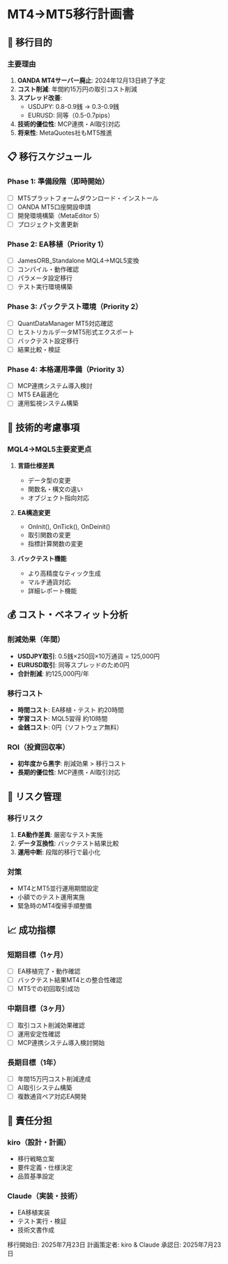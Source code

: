 # MT4→MT5移行計画書

## 🎯 移行目的

### 主要理由
1. **OANDA MT4サーバー廃止**: 2024年12月13日終了予定
2. **コスト削減**: 年間約15万円の取引コスト削減
3. **スプレッド改善**:
   - USDJPY: 0.8-0.9銭 → 0.3-0.9銭
   - EURUSD: 同等（0.5-0.7pips）
4. **技術的優位性**: MCP連携・AI取引対応
5. **将来性**: MetaQuotes社もMT5推進

## 📋 移行スケジュール

### Phase 1: 準備段階（即時開始）
- [ ] MT5プラットフォームダウンロード・インストール
- [ ] OANDA MT5口座開設申請
- [ ] 開発環境構築（MetaEditor 5）
- [ ] プロジェクト文書更新

### Phase 2: EA移植（Priority 1）
- [ ] JamesORB_Standalone MQL4→MQL5変換
- [ ] コンパイル・動作確認
- [ ] パラメータ設定移行
- [ ] テスト実行環境構築

### Phase 3: バックテスト環境（Priority 2）
- [ ] QuantDataManager MT5対応確認
- [ ] ヒストリカルデータMT5形式エクスポート
- [ ] バックテスト設定移行
- [ ] 結果比較・検証

### Phase 4: 本格運用準備（Priority 3）
- [ ] MCP連携システム導入検討
- [ ] MT5 EA最適化
- [ ] 運用監視システム構築

## 🔧 技術的考慮事項

### MQL4→MQL5主要変更点
1. **言語仕様差異**
   - データ型の変更
   - 関数名・構文の違い
   - オブジェクト指向対応

2. **EA構造変更**
   - OnInit(), OnTick(), OnDeinit()
   - 取引関数の変更
   - 指標計算関数の変更

3. **バックテスト機能**
   - より高精度なティック生成
   - マルチ通貨対応
   - 詳細レポート機能

## 💰 コスト・ベネフィット分析

### 削減効果（年間）
- **USDJPY取引**: 0.5銭×250回×10万通貨 = 125,000円
- **EURUSD取引**: 同等スプレッドのため0円
- **合計削減**: 約125,000円/年

### 移行コスト
- **時間コスト**: EA移植・テスト 約20時間
- **学習コスト**: MQL5習得 約10時間
- **金銭コスト**: 0円（ソフトウェア無料）

### ROI（投資回収率）
- **初年度から黒字**: 削減効果 > 移行コスト
- **長期的優位性**: MCP連携・AI取引対応

## 🚨 リスク管理

### 移行リスク
1. **EA動作差異**: 厳密なテスト実施
2. **データ互換性**: バックテスト結果比較
3. **運用中断**: 段階的移行で最小化

### 対策
- MT4とMT5並行運用期間設定
- 小額でのテスト運用実施
- 緊急時のMT4復帰手順整備

## 📈 成功指標

### 短期目標（1ヶ月）
- [ ] EA移植完了・動作確認
- [ ] バックテスト結果MT4との整合性確認
- [ ] MT5での初回取引成功

### 中期目標（3ヶ月）
- [ ] 取引コスト削減効果確認
- [ ] 運用安定性確認
- [ ] MCP連携システム導入検討開始

### 長期目標（1年）
- [ ] 年間15万円コスト削減達成
- [ ] AI取引システム構築
- [ ] 複数通貨ペア対応EA開発

## 👥 責任分担

### kiro（設計・計画）
- 移行戦略立案
- 要件定義・仕様決定
- 品質基準設定

### Claude（実装・技術）
- EA移植実装
- テスト実行・検証
- 技術文書作成

移行開始日: 2025年7月23日
計画策定者: kiro & Claude
承認日: 2025年7月23日
